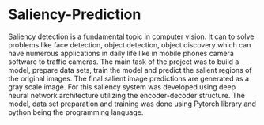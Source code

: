 # Saliency-Prediction

Saliency detection is a fundamental topic in computer vision. It can to solve
problems like face detection, object detection, object discovery which can have
numerous applications in daily life like in mobile phones camera software to
traffic cameras. The main task of the project was to build a model, prepare
data sets, train the model and predict the salient regions of the original images.
The final salient image predictions are generated as a gray scale image. For this
saliency system was developed using deep neural network architecture utilizing
the encoder-decoder structure. The model, data set preparation and training
was done using Pytorch library and python being the programming language.
